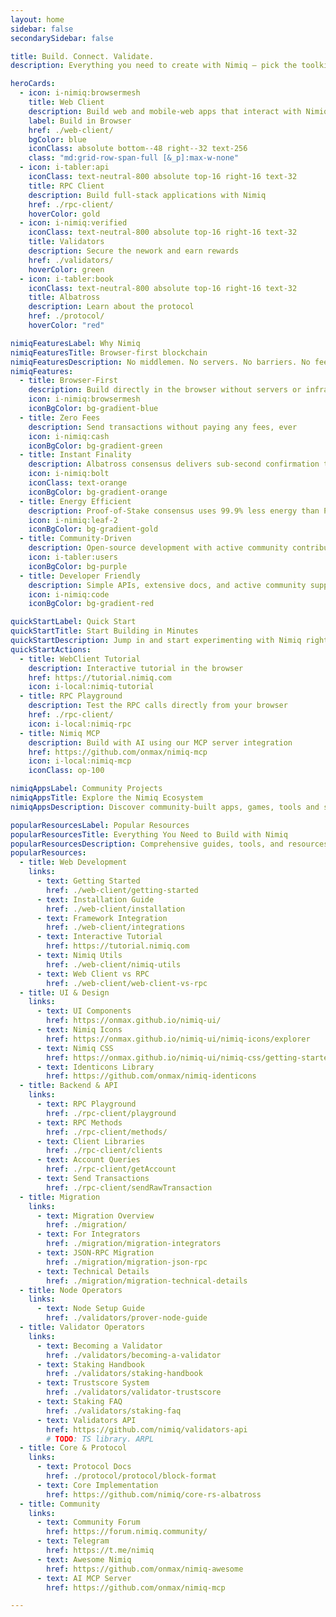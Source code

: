 ```yaml
---
layout: home
sidebar: false
secondarySidebar: false

title: Build. Connect. Validate.
description: Everything you need to create with Nimiq — pick the toolkit that fits your stack.

heroCards:
  - icon: i-nimiq:browsermesh
    title: Web Client
    description: Build web and mobile-web apps that interact with Nimiq directly in the browser. Completely decentralized, no server required
    label: Build in Browser
    href: ./web-client/
    bgColor: blue
    iconClass: absolute bottom--48 right--32 text-256
    class: "md:grid-row-span-full [&_p]:max-w-none"
  - icon: i-tabler:api
    iconClass: text-neutral-800 absolute top-16 right-16 text-32
    title: RPC Client
    description: Build full-stack applications with Nimiq
    href: ./rpc-client/
    hoverColor: gold
  - icon: i-nimiq:verified
    iconClass: text-neutral-800 absolute top-16 right-16 text-32
    title: Validators
    description: Secure the nework and earn rewards
    href: ./validators/
    hoverColor: green
  - icon: i-tabler:book
    iconClass: text-neutral-800 absolute top-16 right-16 text-32
    title: Albatross
    description: Learn about the protocol
    href: ./protocol/
    hoverColor: "red"

nimiqFeaturesLabel: Why Nimiq
nimiqFeaturesTitle: Browser-first blockchain
nimiqFeaturesDescription: No middlemen. No servers. No barriers. No fees. Connect directly to from any browser.
nimiqFeatures:
  - title: Browser-First
    description: Build directly in the browser without servers or infrastructure
    icon: i-nimiq:browsermesh
    iconBgColor: bg-gradient-blue
  - title: Zero Fees
    description: Send transactions without paying any fees, ever
    icon: i-nimiq:cash
    iconBgColor: bg-gradient-green
  - title: Instant Finality
    description: Albatross consensus delivers sub-second confirmation times
    icon: i-nimiq:bolt
    iconClass: text-orange
    iconBgColor: bg-gradient-orange
  - title: Energy Efficient
    description: Proof-of-Stake consensus uses 99.9% less energy than PoW
    icon: i-nimiq:leaf-2
    iconBgColor: bg-gradient-gold
  - title: Community-Driven
    description: Open-source development with active community contributions
    icon: i-tabler:users
    iconBgColor: bg-purple
  - title: Developer Friendly
    description: Simple APIs, extensive docs, and active community support
    icon: i-nimiq:code
    iconBgColor: bg-gradient-red

quickStartLabel: Quick Start
quickStartTitle: Start Building in Minutes
quickStartDescription: Jump in and start experimenting with Nimiq right away. No setup required.
quickStartActions:
  - title: WebClient Tutorial
    description: Interactive tutorial in the browser
    href: https://tutorial.nimiq.com
    icon: i-local:nimiq-tutorial
  - title: RPC Playground
    description: Test the RPC calls directly from your browser
    href: ./rpc-client/
    icon: i-local:nimiq-rpc
  - title: Nimiq MCP
    description: Build with AI using our MCP server integration
    href: https://github.com/onmax/nimiq-mcp
    icon: i-local:nimiq-mcp
    iconClass: op-100

nimiqAppsLabel: Community Projects
nimiqAppsTitle: Explore the Nimiq Ecosystem
nimiqAppsDescription: Discover community-built apps, games, tools and services powered by Nimiq's ecosystem.

popularResourcesLabel: Popular Resources
popularResourcesTitle: Everything You Need to Build with Nimiq
popularResourcesDescription: Comprehensive guides, tools, and resources to help you build amazing applications with Nimiq.
popularResources:
  - title: Web Development
    links:
      - text: Getting Started
        href: ./web-client/getting-started
      - text: Installation Guide
        href: ./web-client/installation
      - text: Framework Integration
        href: ./web-client/integrations
      - text: Interactive Tutorial
        href: https://tutorial.nimiq.com
      - text: Nimiq Utils
        href: ./web-client/nimiq-utils
      - text: Web Client vs RPC
        href: ./web-client/web-client-vs-rpc
  - title: UI & Design
    links:
      - text: UI Components
        href: https://onmax.github.io/nimiq-ui/
      - text: Nimiq Icons
        href: https://onmax.github.io/nimiq-ui/nimiq-icons/explorer
      - text: Nimiq CSS
        href: https://onmax.github.io/nimiq-ui/nimiq-css/getting-started
      - text: Identicons Library
        href: https://github.com/onmax/nimiq-identicons
  - title: Backend & API
    links:
      - text: RPC Playground
        href: ./rpc-client/playground
      - text: RPC Methods
        href: ./rpc-client/methods/
      - text: Client Libraries
        href: ./rpc-client/clients
      - text: Account Queries
        href: ./rpc-client/getAccount
      - text: Send Transactions
        href: ./rpc-client/sendRawTransaction
  - title: Migration
    links:
      - text: Migration Overview
        href: ./migration/
      - text: For Integrators
        href: ./migration/migration-integrators
      - text: JSON-RPC Migration
        href: ./migration/migration-json-rpc
      - text: Technical Details
        href: ./migration/migration-technical-details
  - title: Node Operators
    links:
      - text: Node Setup Guide
        href: ./validators/prover-node-guide
  - title: Validator Operators
    links:
      - text: Becoming a Validator
        href: ./validators/becoming-a-validator
      - text: Staking Handbook
        href: ./validators/staking-handbook
      - text: Trustscore System
        href: ./validators/validator-trustscore
      - text: Staking FAQ
        href: ./validators/staking-faq
      - text: Validators API
        href: https://github.com/nimiq/validators-api
        # TODO: TS library. ARPL
  - title: Core & Protocol
    links:
      - text: Protocol Docs
        href: ./protocol/protocol/block-format
      - text: Core Implementation
        href: https://github.com/nimiq/core-rs-albatross
  - title: Community
    links:
      - text: Community Forum
        href: https://forum.nimiq.community/
      - text: Telegram
        href: https://t.me/nimiq
      - text: Awesome Nimiq
        href: https://github.com/onmax/nimiq-awesome
      - text: AI MCP Server
        href: https://github.com/onmax/nimiq-mcp

---
```


<script setup lang="ts">
import './node_modules/nimiq-css/dist/css/static-content.css'
import './.vitepress/theme/assets/home.css'
import Hero from './.vitepress/theme/components/Hero.vue'
import QuickStart from './.vitepress/theme/components/QuickStart.vue'
import NimiqFeatures from './.vitepress/theme/components/NimiqFeatures.vue'
import NimiqAppsSection from './.vitepress/theme/components/NimiqAppsSection.vue'
import PopularResources from './.vitepress/theme/components/PopularResources.vue'
</script>

<Hero bg-neutral-0 :title="$frontmatter.title" :description="$frontmatter.description" :cards="$frontmatter.heroCards" />

<NimiqFeatures scheme-dark bg-darkerblue f-pb-3xl f-pt-2xl :title="$frontmatter.nimiqFeaturesTitle" :description="$frontmatter.nimiqFeaturesDescription" :label="$frontmatter.nimiqFeaturesLabel" :features="$frontmatter.nimiqFeatures" />

<QuickStart f-py-3xl :title="$frontmatter.quickStartTitle" :description="$frontmatter.quickStartDescription" :label="$frontmatter.quickStartLabel" :actions="$frontmatter.quickStartActions" />

<NimiqAppsSection f-py-3xl :title="$frontmatter.nimiqAppsTitle" :description="$frontmatter.nimiqAppsDescription" :label="$frontmatter.nimiqAppsLabel" bg-neutral-0 />

<PopularResources bg-darkerblue scheme-dark :label="$frontmatter.popularResourcesLabel" :title="$frontmatter.popularResourcesTitle" :description="$frontmatter.popularResourcesDescription" :resources="$frontmatter.popularResources"  />
